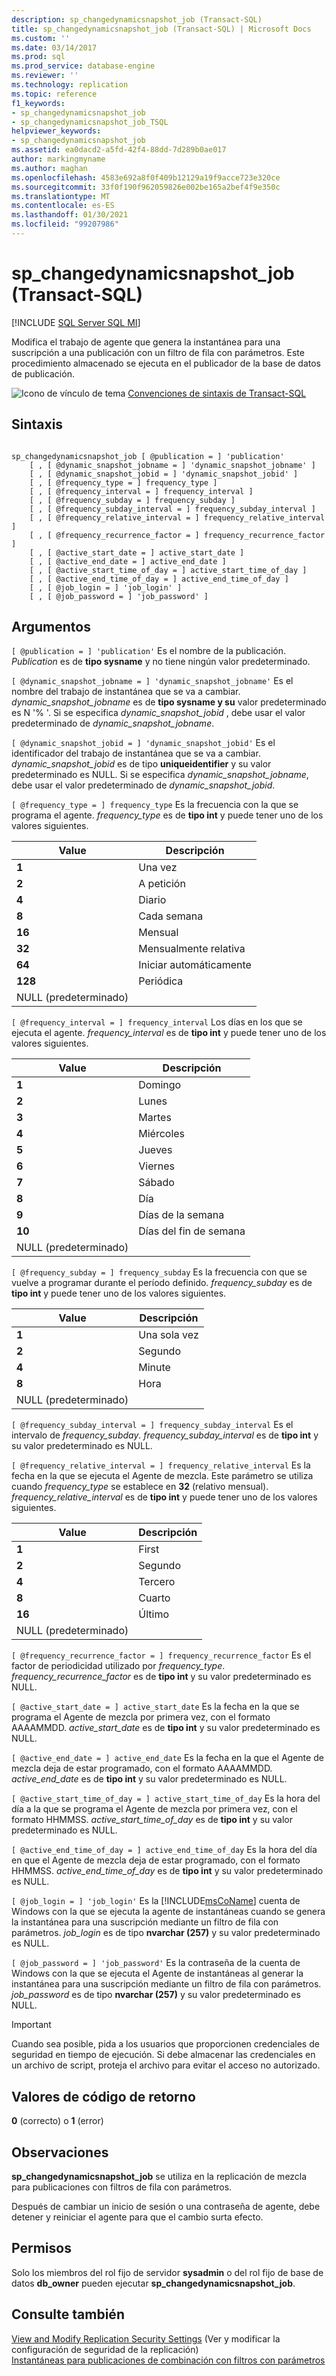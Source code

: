 ```yaml
---
description: sp_changedynamicsnapshot_job (Transact-SQL)
title: sp_changedynamicsnapshot_job (Transact-SQL) | Microsoft Docs
ms.custom: ''
ms.date: 03/14/2017
ms.prod: sql
ms.prod_service: database-engine
ms.reviewer: ''
ms.technology: replication
ms.topic: reference
f1_keywords:
- sp_changedynamicsnapshot_job
- sp_changedynamicsnapshot_job_TSQL
helpviewer_keywords:
- sp_changedynamicsnapshot_job
ms.assetid: ea0dacd2-a5fd-42f4-88dd-7d289b0ae017
author: markingmyname
ms.author: maghan
ms.openlocfilehash: 4583e692a8f0f409b12129a19f9acce723e320ce
ms.sourcegitcommit: 33f0f190f962059826e002be165a2bef4f9e350c
ms.translationtype: MT
ms.contentlocale: es-ES
ms.lasthandoff: 01/30/2021
ms.locfileid: "99207986"
---
```

# <a name="sp_changedynamicsnapshot_job-transact-sql"></a>sp_changedynamicsnapshot_job (Transact-SQL)
[!INCLUDE [SQL Server SQL MI](../../includes/applies-to-version/sql-asdbmi.md)]

  Modifica el trabajo de agente que genera la instantánea para una suscripción a una publicación con un filtro de fila con parámetros. Este procedimiento almacenado se ejecuta en el publicador de la base de datos de publicación.  
  
 ![Icono de vínculo de tema](../../database-engine/configure-windows/media/topic-link.gif "Icono de vínculo de tema") [Convenciones de sintaxis de Transact-SQL](../../t-sql/language-elements/transact-sql-syntax-conventions-transact-sql.md)  
  
## <a name="syntax"></a>Sintaxis  
  
```  
  
sp_changedynamicsnapshot_job [ @publication = ] 'publication'  
    [ , [ @dynamic_snapshot_jobname = ] 'dynamic_snapshot_jobname' ]  
    [ , [ @dynamic_snapshot_jobid = ] 'dynamic_snapshot_jobid' ]  
    [ , [ @frequency_type = ] frequency_type ]   
    [ , [ @frequency_interval = ] frequency_interval ]   
    [ , [ @frequency_subday = ] frequency_subday ]   
    [ , [ @frequency_subday_interval = ] frequency_subday_interval ]   
    [ , [ @frequency_relative_interval = ] frequency_relative_interval ]   
    [ , [ @frequency_recurrence_factor = ] frequency_recurrence_factor ]   
    [ , [ @active_start_date = ] active_start_date ]   
    [ , [ @active_end_date = ] active_end_date ]   
    [ , [ @active_start_time_of_day = ] active_start_time_of_day ]   
    [ , [ @active_end_time_of_day = ] active_end_time_of_day ]   
    [ , [ @job_login = ] 'job_login' ]   
    [ , [ @job_password = ] 'job_password' ]   
```  
  
## <a name="arguments"></a>Argumentos  
`[ @publication = ] 'publication'` Es el nombre de la publicación. *Publication* es de **tipo sysname** y no tiene ningún valor predeterminado.  
  
`[ @dynamic_snapshot_jobname = ] 'dynamic_snapshot_jobname'` Es el nombre del trabajo de instantánea que se va a cambiar. *dynamic_snapshot_jobname* es de **tipo sysname y su** valor predeterminado es N '% '. Si se especifica *dynamic_snapshot_jobid* , debe usar el valor predeterminado de *dynamic_snapshot_jobname*.  
  
`[ @dynamic_snapshot_jobid = ] 'dynamic_snapshot_jobid'` Es el identificador del trabajo de instantánea que se va a cambiar. *dynamic_snapshot_jobid* es de tipo **uniqueidentifier** y su valor predeterminado es NULL. Si se especifica *dynamic_snapshot_jobname*, debe usar el valor predeterminado de *dynamic_snapshot_jobid*.  
  
`[ @frequency_type = ] frequency_type` Es la frecuencia con la que se programa el agente. *frequency_type* es de **tipo int** y puede tener uno de los valores siguientes.  
  
|Value|Descripción|  
|-----------|-----------------|  
|**1**|Una vez|  
|**2**|A petición|  
|**4**|Diario|  
|**8**|Cada semana|  
|**16**|Mensual|  
|**32**|Mensualmente relativa|  
|**64**|Iniciar automáticamente|  
|**128**|Periódica|  
|NULL (predeterminado)||  
  
`[ @frequency_interval = ] frequency_interval` Los días en los que se ejecuta el agente. *frequency_interval* es de **tipo int** y puede tener uno de los valores siguientes.  
  
|Value|Descripción|  
|-----------|-----------------|  
|**1**|Domingo|  
|**2**|Lunes|  
|**3**|Martes|  
|**4**|Miércoles|  
|**5**|Jueves|  
|**6**|Viernes|  
|**7**|Sábado|  
|**8**|Día|  
|**9**|Días de la semana|  
|**10**|Días del fin de semana|  
|NULL (predeterminado)||  
  
`[ @frequency_subday = ] frequency_subday` Es la frecuencia con que se vuelve a programar durante el período definido. *frequency_subday* es de **tipo int** y puede tener uno de los valores siguientes.  
  
|Value|Descripción|  
|-----------|-----------------|  
|**1**|Una sola vez|  
|**2**|Segundo|  
|**4**|Minute|  
|**8**|Hora|  
|NULL (predeterminado)||  
  
`[ @frequency_subday_interval = ] frequency_subday_interval` Es el intervalo de *frequency_subday*. *frequency_subday_interval* es de **tipo int** y su valor predeterminado es NULL.  
  
`[ @frequency_relative_interval = ] frequency_relative_interval` Es la fecha en la que se ejecuta el Agente de mezcla. Este parámetro se utiliza cuando *frequency_type* se establece en **32** (relativo mensual). *frequency_relative_interval* es de **tipo int** y puede tener uno de los valores siguientes.  
  
|Value|Descripción|  
|-----------|-----------------|  
|**1**|First|  
|**2**|Segundo|  
|**4**|Tercero|  
|**8**|Cuarto|  
|**16**|Último|  
|NULL (predeterminado)||  
  
`[ @frequency_recurrence_factor = ] frequency_recurrence_factor` Es el factor de periodicidad utilizado por *frequency_type*. *frequency_recurrence_factor* es de **tipo int** y su valor predeterminado es NULL.  
  
`[ @active_start_date = ] active_start_date` Es la fecha en la que se programa el Agente de mezcla por primera vez, con el formato AAAAMMDD. *active_start_date* es de **tipo int** y su valor predeterminado es NULL.  
  
`[ @active_end_date = ] active_end_date` Es la fecha en la que el Agente de mezcla deja de estar programado, con el formato AAAAMMDD. *active_end_date* es de **tipo int** y su valor predeterminado es NULL.  
  
`[ @active_start_time_of_day = ] active_start_time_of_day` Es la hora del día a la que se programa el Agente de mezcla por primera vez, con el formato HHMMSS. *active_start_time_of_day* es de **tipo int** y su valor predeterminado es NULL.  
  
`[ @active_end_time_of_day = ] active_end_time_of_day` Es la hora del día en que el Agente de mezcla deja de estar programado, con el formato HHMMSS. *active_end_time_of_day* es de **tipo int** y su valor predeterminado es NULL.  
  
`[ @job_login = ] 'job_login'` Es la [!INCLUDE[msCoName](../../includes/msconame-md.md)] cuenta de Windows con la que se ejecuta la agente de instantáneas cuando se genera la instantánea para una suscripción mediante un filtro de fila con parámetros. *job_login* es de tipo **nvarchar (257)** y su valor predeterminado es NULL.  
  
`[ @job_password = ] 'job_password'` Es la contraseña de la cuenta de Windows con la que se ejecuta el Agente de instantáneas al generar la instantánea para una suscripción mediante un filtro de fila con parámetros. *job_password* es de tipo **nvarchar (257)** y su valor predeterminado es NULL.  
  
> [!IMPORTANT]  
>  Cuando sea posible, pida a los usuarios que proporcionen credenciales de seguridad en tiempo de ejecución. Si debe almacenar las credenciales en un archivo de script, proteja el archivo para evitar el acceso no autorizado.  
  
## <a name="return-code-values"></a>Valores de código de retorno  
 **0** (correcto) o **1** (error)  
  
## <a name="remarks"></a>Observaciones  
 **sp_changedynamicsnapshot_job** se utiliza en la replicación de mezcla para publicaciones con filtros de fila con parámetros.  
  
 Después de cambiar un inicio de sesión o una contraseña de agente, debe detener y reiniciar el agente para que el cambio surta efecto.  
  
## <a name="permissions"></a>Permisos  
 Solo los miembros del rol fijo de servidor **sysadmin** o del rol fijo de base de datos **db_owner** pueden ejecutar **sp_changedynamicsnapshot_job**.  
  
## <a name="see-also"></a>Consulte también  
 [View and Modify Replication Security Settings](../../relational-databases/replication/security/view-and-modify-replication-security-settings.md)  (Ver y modificar la configuración de seguridad de la replicación)  
 [Instantáneas para publicaciones de combinación con filtros con parámetros](../../relational-databases/replication/create-a-snapshot-for-a-merge-publication-with-parameterized-filters.md)  
  
  
